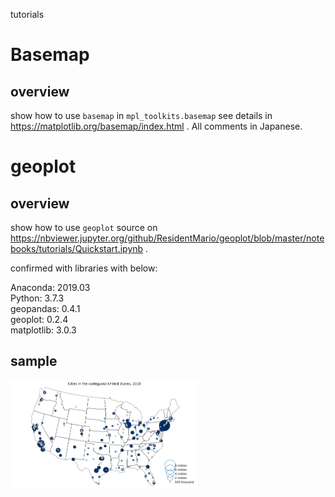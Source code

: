 tutorials  

# Basemap
## overview
show how to use <code>basemap</code> in <code>mpl_toolkits.basemap</code>
see details in https://matplotlib.org/basemap/index.html .
All comments in Japanese.


# geoplot
## overview
show how to use <code>geoplot</code>
source on https://nbviewer.jupyter.org/github/ResidentMario/geoplot/blob/master/notebooks/tutorials/Quickstart.ipynb .

confirmed with libraries with below:

Anaconda: 2019.03  
Python: 3.7.3  
geopandas: 0.4.1  
geoplot: 0.2.4  
matplotlib: 3.0.3  

## sample
<img src="geoplot_sample.png" width=300>


